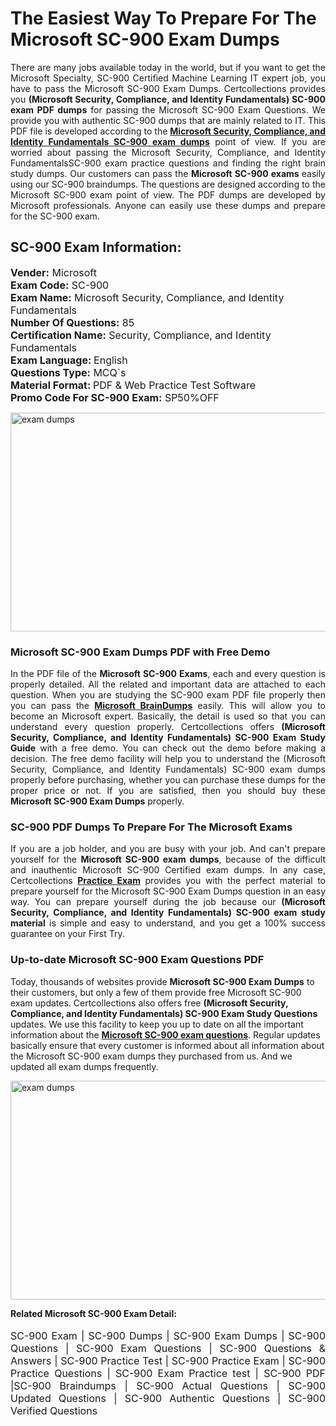 <h1>The Easiest Way To Prepare For The Microsoft SC-900 Exam Dumps</h1> <p style="text-align:justify">There are many jobs available today in the world, but if you want to get the Microsoft Specialty, SC-900 Certified Machine Learning IT expert job, you have to pass the Microsoft SC-900 Exam Dumps. Certcollections provides you <strong>(Microsoft Security, Compliance, and Identity Fundamentals) SC-900 exam PDF dumps</strong> for passing the Microsoft SC-900 Exam Questions. We provide you with authentic SC-900 dumps that are mainly related to IT. This PDF file is developed according to the <a href="https://www.certsofficial.com/microsoft/sc-900-questions"><strong>Microsoft Security, Compliance, and Identity Fundamentals SC-900 exam dumps</strong></a> point of view. If you are worried about passing the Microsoft Security, Compliance, and Identity FundamentalsSC-900 exam practice questions and finding the right brain study dumps. Our customers can pass the <strong>Microsoft SC-900 exams </strong>easily using our SC-900 braindumps. The questions are designed according to the Microsoft SC-900 exam point of view. The PDF dumps are developed by Microsoft professionals. Anyone can easily use these dumps and prepare for the SC-900 exam.</p> <h2><strong>SC-900 Exam Information:</strong></h2> <p><span style="font-size:16px"><strong>Vender:</strong> Microsoft<br /> <strong>Exam Code:</strong> SC-900<br /> <strong>Exam Name:</strong> Microsoft Security, Compliance, and Identity Fundamentals<br /> <strong>Number Of Questions:</strong> 85<br /> <strong>Certification Name:</strong> Security, Compliance, and Identity Fundamentals<br /> <strong>Exam Language: </strong>English<br /> <strong>Questions Type:</strong> MCQ`s<br /> <strong>Material Format: </strong>PDF & Web Practice Test Software<br /> <strong>Promo Code For SC-900 Exam:</strong> SP50%OFF</span></p> <p><a href="https://www.certsofficial.com/microsoft/sc-900-questions" rel="no-follow"><img alt="exam dumps" src="https://www.certcollections.com/uploads/content/certsofficial.jpg" style="height:350px; width:750px" /></a></p> <h3><strong>Microsoft SC-900 Exam Dumps PDF with Free Demo</strong></h3> <p style="text-align:justify">In the PDF file of the <strong>Microsoft SC-900 Exams</strong>, each and every question is properly detailed. All the related and important data are attached to each question. When you are studying the SC-900 exam PDF file properly then you can pass the <a href="https://www.certsofficial.com/microsoft-dumps"><strong>Microsoft BrainDumps</strong></a> easily. This will allow you to become an Microsoft expert. Basically, the detail is used so that you can understand every question properly. Certcollections offers <strong>(Microsoft Security, Compliance, and Identity Fundamentals) SC-900 Exam Study Guide</strong> with a free demo. You can check out the demo before making a decision. The free demo facility will help you to understand the (Microsoft Security, Compliance, and Identity Fundamentals) SC-900 exam dumps properly before purchasing, whether you can purchase these dumps for the proper price or not. If you are satisfied, then you should buy these <strong>Microsoft SC-900 Exam Dumps</strong> properly.</p> <h3><strong>SC-900 PDF Dumps To Prepare For The Microsoft Exams</strong></h3> <p style="text-align:justify">If you are a job holder, and you are busy with your job. And can't prepare yourself for the <strong>Microsoft SC-900 exam dumps</strong>, because of the difficult and inauthentic Microsoft SC-900 Certified exam dumps. In any case, Certcollections <strong><a href="https://www.certsofficial.com/">Practice Exam</a></strong> provides you with the perfect material to prepare yourself for the Microsoft SC-900 Exam Dumps question in an easy way. You can prepare yourself during the job because our <strong>(Microsoft Security, Compliance, and Identity Fundamentals) SC-900 exam study material</strong> is simple and easy to understand, and you get a 100% success guarantee on your First Try.</p> <h3><strong>Up-to-date Microsoft SC-900 Exam Questions PDF</strong></h3> <p>Today, thousands of websites provide <strong>Microsoft SC-900 Exam Dumps</strong> to their customers, but only a few of them provide free Microsoft SC-900 exam updates. Certcollections also offers free <strong>(Microsoft Security, Compliance, and Identity Fundamentals) SC-900 Exam Study Questions</strong> updates. We use this facility to keep you up to date on all the important information about the <a href="https://www.certsofficial.com/microsoft/sc-900-questions"><strong>Microsoft SC-900 exam questions</strong></a>. Regular updates basically ensure that every customer is informed about all information about the Microsoft SC-900 exam dumps they purchased from us. And we updated all exam dumps frequently.</p> <p><a href="https://www.certsofficial.com/microsoft/sc-900-questions"><img alt="exam dumps " src="https://www.certcollections.com/uploads/content/certsofficial2.jpg" style="height:350px; width:750px" /></a></p> <p style="text-align:justify"><span style="font-size:14px"><strong>Related Microsoft SC-900 Exam Detail:</strong></span><br /> <br /> <span style="font-size:16px">SC-900 Exam | SC-900 Dumps | SC-900 Exam Dumps | SC-900 Questions | SC-900 Exam Questions | SC-900 Questions & Answers | SC-900 Practice Test | SC-900 Practice Exam | SC-900 Practice Questions | SC-900 Exam Practice test | SC-900 PDF |SC-900 Braindumps | SC-900 Actual Questions | SC-900 Updated Questions | SC-900 Authentic Questions | SC-900 Verified Questions</span></p>
